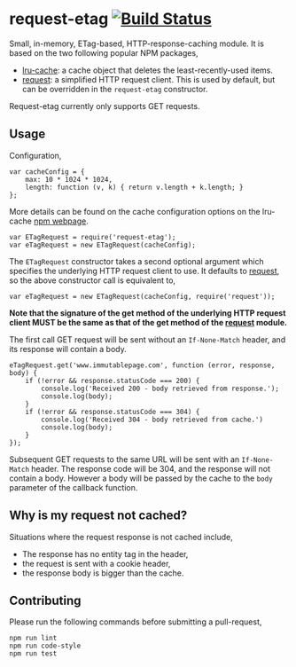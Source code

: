 request-etag [![Build Status](https://travis-ci.org/Belema/request-etag.svg?branch=master)](https://travis-ci.org/Belema/request-etag)
===========

Small, in-memory, ETag-based, HTTP-response-caching module. It is based on the two following popular NPM packages,

- [lru-cache](https://www.npmjs.com/package/lru-cache): a cache object that deletes the least-recently-used items.
- [request](https://www.npmjs.com/package/request): a simplified HTTP request client. This is used by default, but can be overridden in the `request-etag` constructor.

Request-etag currently only supports GET requests.


Usage
-----
Configuration,

	var cacheConfig = {
		max: 10 * 1024 * 1024,
		length: function (v, k) { return v.length + k.length; }
	};

More details can be found on the cache configuration options on the lru-cache [npm webpage](https://www.npmjs.com/package/lru-cache).

	var ETagRequest = require('request-etag');
	var eTagRequest = new ETagRequest(cacheConfig);

The `ETagRequest` constructor takes a second optional argument which specifies the underlying HTTP request client to use. It defaults to [request](https://www.npmjs.com/package/request), so the above constructor call is equivalent to,

	var eTagRequest = new ETagRequest(cacheConfig, require('request'));

**Note that the signature of the get method of the underlying HTTP request client MUST be the same as that of the get method of the [request](https://www.npmjs.com/package/request) module.**

The first call GET request will be sent without an `If-None-Match` header, and its response will contain a body.

	eTagRequest.get('www.immutablepage.com', function (error, response, body) {
		if (!error && response.statusCode === 200) {
			console.log('Received 200 - body retrieved from response.');
			console.log(body);
		}
		if (!error && response.statusCode === 304) {
			console.log('Received 304 - body retrieved from cache.')
			console.log(body);
		}
	});

Subsequent GET requests to the same URL will be sent with an `If-None-Match` header. The response code will be 304, and the response will not contain a body. However a body will be passed by the cache to the `body` parameter of the callback function.


Why is my request not cached?
----------------------------
Situations where the request response is not cached include,

- The response has no entity tag in the header,
- the request is sent with a cookie header,
- the response body is bigger than the cache.


Contributing
-------------
Please run the following commands before submitting a pull-request,

	npm run lint
	npm run code-style
	npm run test
